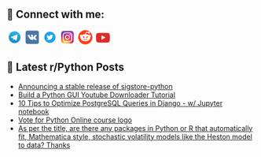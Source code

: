 ## 🔎 Connect with me:
[<img src="https://github.com/bullbesh/bullbesh/blob/main/images/Telegram.png" width="32" height="32" />](https://t.me/bullbesh)
[<img src="https://github.com/bullbesh/bullbesh/blob/main/images/VK.png" width="32" height="32" />](https://vk.com/bullbesh)
[<img src="https://github.com/bullbesh/bullbesh/blob/main/images/Twitter.png" width="32" height="32" />](https://twitter.com/bullbesh1)
[<img src="https://github.com/bullbesh/bullbesh/blob/main/images/Instagram.png" width="32" height="32" />](https://www.instagram.com/bullbesh)
[<img src="https://github.com/bullbesh/bullbesh/blob/main/images/Reddit.png" width="32" height="32" />](https://www.reddit.com/user/bullbesh)
[<img src="https://github.com/bullbesh/bullbesh/blob/main/images/YouTube.png" width="32" height="32" />](https://www.youtube.com/channel/UCtfjRs6uzgq5mfm8S06WTcg)

## 📕 Latest r/Python Posts
<!-- BLOG-POST-LIST:START -->
- [Announcing a stable release of sigstore-python](https://www.reddit.com/r/Python/comments/10awssr/announcing_a_stable_release_of_sigstorepython/)
- [Build a Python GUI Youtube Downloader Tutorial](https://www.reddit.com/r/Python/comments/10av9bu/build_a_python_gui_youtube_downloader_tutorial/)
- [10 Tips to Optimize PostgreSQL Queries in Django - w/ Jupyter notebook](https://www.reddit.com/r/Python/comments/10av799/10_tips_to_optimize_postgresql_queries_in_django/)
- [Vote for Python Online course logo](https://www.reddit.com/r/Python/comments/10av53t/vote_for_python_online_course_logo/)
- [As per the title, are there any packages in Python or R that automatically fit, Mathematica style, stochastic volatility models like the Heston model to data? Thanks](https://www.reddit.com/r/Python/comments/10aumrr/as_per_the_title_are_there_any_packages_in_python/)
<!-- BLOG-POST-LIST:END -->

